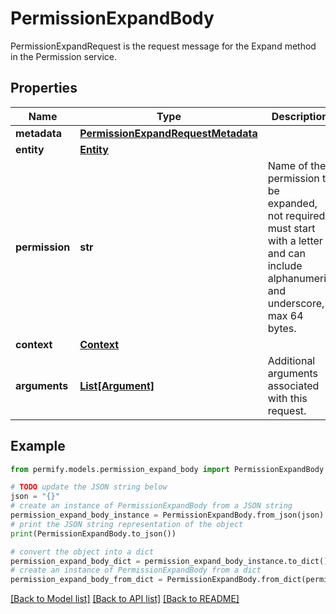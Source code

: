 # PermissionExpandBody

PermissionExpandRequest is the request message for the Expand method in the Permission service.

## Properties

Name | Type | Description | Notes
------------ | ------------- | ------------- | -------------
**metadata** | [**PermissionExpandRequestMetadata**](PermissionExpandRequestMetadata.md) |  | [optional] 
**entity** | [**Entity**](Entity.md) |  | [optional] 
**permission** | **str** | Name of the permission to be expanded, not required, must start with a letter and can include alphanumeric and underscore, max 64 bytes. | [optional] 
**context** | [**Context**](Context.md) |  | [optional] 
**arguments** | [**List[Argument]**](Argument.md) | Additional arguments associated with this request. | [optional] 

## Example

```python
from permify.models.permission_expand_body import PermissionExpandBody

# TODO update the JSON string below
json = "{}"
# create an instance of PermissionExpandBody from a JSON string
permission_expand_body_instance = PermissionExpandBody.from_json(json)
# print the JSON string representation of the object
print(PermissionExpandBody.to_json())

# convert the object into a dict
permission_expand_body_dict = permission_expand_body_instance.to_dict()
# create an instance of PermissionExpandBody from a dict
permission_expand_body_from_dict = PermissionExpandBody.from_dict(permission_expand_body_dict)
```
[[Back to Model list]](../README.md#documentation-for-models) [[Back to API list]](../README.md#documentation-for-api-endpoints) [[Back to README]](../README.md)



